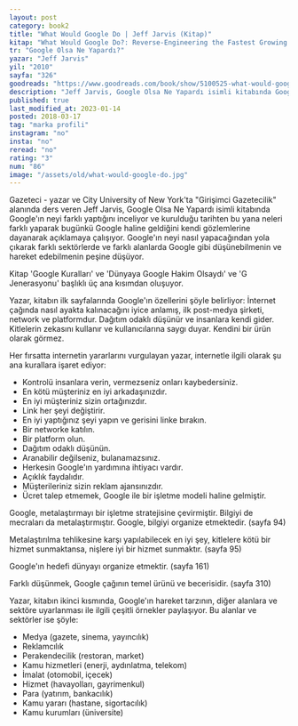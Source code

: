 ```yaml
---
layout: post  
category: book2  
title: "What Would Google Do | Jeff Jarvis (Kitap)"  
kitap: "What Would Google Do?: Reverse-Engineering the Fastest Growing Company in the History of the World"  
tr: "Google Olsa Ne Yapardı?"  
yazar: "Jeff Jarvis"  
yil: "2010"  
sayfa: "326"  
goodreads: "https://www.goodreads.com/book/show/5100525-what-would-google-do"
description: "Jeff Jarvis, Google Olsa Ne Yapardı isimli kitabında Google'ın neyi farklı yaptığını kendi gözlemlerine dayanarak açıklıyor."
published: true
last_modified_at: 2023-01-14
posted: 2018-03-17
tag: "marka profili"
instagram: "no"
insta: "no"
reread: "no"
rating: "3"
num: "86"
image: "/assets/old/what-would-google-do.jpg"
---
```


Gazeteci - yazar ve City University of New York'ta "Girişimci Gazetecilik" alanında ders veren Jeff Jarvis, Google Olsa Ne Yapardı isimli kitabında Google'ın neyi farklı yaptığını inceliyor ve kurulduğu tarihten bu yana neleri farklı yaparak bugünkü Google haline geldiğini kendi gözlemlerine dayanarak açıklamaya çalışıyor. Google'ın neyi nasıl yapacağından yola çıkarak farklı sektörlerde ve farklı alanlarda Google gibi düşünebilmenin ve hareket edebilmenin peşine düşüyor.  
  
Kitap 'Google Kuralları' ve 'Dünyaya Google Hakim Olsaydı' ve 'G Jenerasyonu' başlıklı üç ana kısımdan oluşuyor.  
  
Yazar, kitabın ilk sayfalarında Google'ın özellerini şöyle belirliyor: İnternet çağında nasıl ayakta kalınacağını iyice anlamış, ilk post-medya şirketi, network ve platformdur. Dağıtım odaklı düşünür ve insanlara kendi gider. Kitlelerin zekasını kullanır ve kullanıcılarına saygı duyar. Kendini bir ürün olarak görmez.  
  
Her fırsatta internetin yararlarını vurgulayan yazar, internetle ilgili olarak şu ana kurallara işaret ediyor:  
  
- Kontrolü insanlara verin, vermezseniz onları kaybedersiniz.  
- En kötü müşteriniz en iyi arkadaşınızdır.  
- En iyi müşteriniz sizin ortağınızdır.  
- Link her şeyi değiştirir.  
- En iyi yaptığınız şeyi yapın ve gerisini linke bırakın.  
- Bir networke katılın.  
- Bir platform olun.  
- Dağıtım odaklı düşünün.  
- Aranabilir değilseniz, bulanamazsınız.  
- Herkesin Google'ın yardımına ihtiyacı vardır.  
- Açıklık faydalıdır.  
- Müşterileriniz sizin reklam ajansınızdır.  
- Ücret talep etmemek, Google ile bir işletme modeli haline gelmiştir.  
  
Google, metalaştırmayı bir işletme stratejisine çevirmiştir. Bilgiyi de mecraları da metalaştırmıştır. Google, bilgiyi organize etmektedir. (sayfa 94)  
  
Metalaştırılma tehlikesine karşı yapılabilecek en iyi şey, kitlelere kötü bir hizmet sunmaktansa, nişlere iyi bir hizmet sunmaktır. (sayfa 95)
  
Google'ın hedefi dünyayı organize etmektir. (sayfa 161)  
  
Farklı düşünmek, Google çağının temel ürünü ve becerisidir. (sayfa 310)  
  
Yazar, kitabın ikinci kısmında, Google'ın hareket tarzının, diğer alanlara ve sektöre uyarlanması ile ilgili çeşitli örnekler paylaşıyor. Bu alanlar ve sektörler ise şöyle:  
  
- Medya (gazete, sinema, yayıncılık)  
- Reklamcılık  
- Perakendecilik (restoran, market)  
- Kamu hizmetleri (enerji, aydınlatma, telekom)  
- İmalat (otomobil, içecek)  
- Hizmet (havayolları, gayrimenkul)  
- Para (yatırım, bankacılık)  
- Kamu yararı (hastane, sigortacılık)  
- Kamu kurumları (üniversite)  
  
